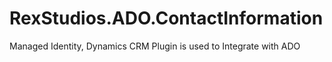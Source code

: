 # RexStudios.ADO.ContactInformation
Managed Identity, Dynamics CRM Plugin is used to Integrate with ADO
